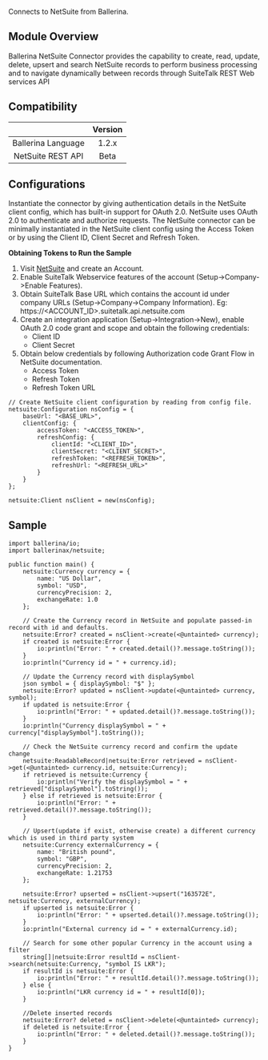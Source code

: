 Connects to NetSuite from Ballerina.

## Module Overview

Ballerina NetSuite Connector provides the capability to create, read, update, delete, upsert and search NetSuite 
records to perform business processing and to navigate dynamically between records through SuiteTalk REST Web services 
API

## Compatibility
|                     |    Version     |
|:-------------------:|:--------------:|
| Ballerina Language  | 1.2.x          |
| NetSuite REST API   | Beta           |

## Configurations

Instantiate the connector by giving authentication details in the NetSuite client config, which has built-in support 
for OAuth 2.0. NetSuite uses OAuth 2.0 to authenticate and authorize requests. The NetSuite connector can be minimally 
instantiated in the NetSuite client config using the Access Token or by using the Client ID, Client Secret and Refresh 
Token.

**Obtaining Tokens to Run the Sample**

1. Visit [NetSuite](https://www.netsuite.com) and create an Account.
2. Enable SuiteTalk Webservice features of the account (Setup->Company->Enable Features).
3. Obtain SuiteTalk Base URL which contains the account id under company URLs (Setup->Company->Company Information).
    Eg: https://<ACCOUNT_ID>.suitetalk.api.netsuite.com
4. Create an integration application (Setup->Integration->New), enable OAuth 2.0 code grant and scope and obtain the 
following credentials: 
    * Client ID
    * Client Secret
5. Obtain below credentials by following Authorization code Grant Flow in NetSuite documentation. 
    * Access Token
    * Refresh Token
    * Refresh Token URL

```ballerina
// Create NetSuite client configuration by reading from config file.
netsuite:Configuration nsConfig = {
    baseUrl: "<BASE_URL>",
    clientConfig: {
        accessToken: "<ACCESS_TOKEN>",
        refreshConfig: {
            clientId: "<CLIENT_ID>",
            clientSecret: "<CLIENT_SECRET>",
            refreshToken: "<REFRESH_TOKEN>",
            refreshUrl: "<REFRESH_URL>"
        }
    }
};

netsuite:Client nsClient = new(nsConfig);
```

## Sample

```ballerina
import ballerina/io;
import ballerinax/netsuite;

public function main() {
    netsuite:Currency currency = {
        name: "US Dollar",
        symbol: "USD",
        currencyPrecision: 2,
        exchangeRate: 1.0
    };

    // Create the Currency record in NetSuite and populate passed-in record with id and defaults.
    netsuite:Error? created = nsClient->create(<@untainted> currency);
    if created is netsuite:Error {
        io:println("Error: " + created.detail()?.message.toString());
    }
    io:println("Currency id = " + currency.id);

    // Update the Currency record with displaySymbol
    json symbol = { displaySymbol: "$" };
    netsuite:Error? updated = nsClient->update(<@untainted> currency, symbol);
    if updated is netsuite:Error {
        io:println("Error: " + updated.detail()?.message.toString());
    }
    io:println("Currency displaySymbol = " + currency["displaySymbol"].toString());

    // Check the NetSuite currency record and confirm the update change
    netsuite:ReadableRecord|netsuite:Error retrieved = nsClient->get(<@untainted> currency.id, netsuite:Currency);
    if retrieved is netsuite:Currency {
        io:println("Verify the displaySymbol = " + retrieved["displaySymbol"].toString());
    } else if retrieved is netsuite:Error {
        io:println("Error: " + retrieved.detail()?.message.toString());
    }

    // Upsert(update if exist, otherwise create) a different currency which is used in third party system
    netsuite:Currency externalCurrency = {
        name: "British pound",
        symbol: "GBP",
        currencyPrecision: 2,
        exchangeRate: 1.21753
    };

    netsuite:Error? upserted = nsClient->upsert("163572E", netsuite:Currency, externalCurrency);
    if upserted is netsuite:Error {
        io:println("Error: " + upserted.detail()?.message.toString());
    }
    io:println("External currency id = " + externalCurrency.id);

    // Search for some other popular Currency in the account using a filter
    string[]|netsuite:Error resultId = nsClient->search(netsuite:Currency, "symbol IS LKR");
    if resultId is netsuite:Error {
        io:println("Error: " + resultId.detail()?.message.toString());
    } else {
        io:println("LKR currency id = " + resultId[0]);
    }

    //Delete inserted records
    netsuite:Error? deleted = nsClient->delete(<@untainted> currency);
    if deleted is netsuite:Error {
        io:println("Error: " + deleted.detail()?.message.toString());
    }
}
```
